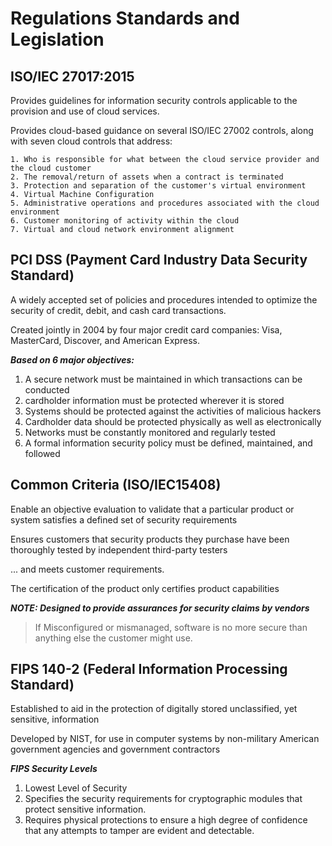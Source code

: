 # Regulations Standards and Legislation

## ISO/IEC 27017:2015

Provides guidelines for information security controls applicable to the provision and use of cloud services. 

Provides cloud-based guidance on several ISO/IEC 27002 controls, along with seven cloud controls that address: 

    1. Who is responsible for what between the cloud service provider and the cloud customer
    2. The removal/return of assets when a contract is terminated
    3. Protection and separation of the customer's virtual environment
    4. Virtual Machine Configuration
    5. Administrative operations and procedures associated with the cloud environment
    6. Customer monitoring of activity within the cloud
    7. Virtual and cloud network environment alignment

## PCI DSS (Payment Card Industry Data Security Standard)

A widely accepted set of policies and procedures intended to optimize the security of credit, debit, and cash card transactions.

Created jointly in 2004 by four major credit card companies: Visa, MasterCard, Discover, and American Express.

***Based on 6 major objectives:***

1. A secure network must be maintained in which transactions can be conducted
2. cardholder information must be protected wherever it is stored
3. Systems should be protected against the activities of malicious hackers
4. Cardholder data should be protected physically as well as electronically
5. Networks must be constantly monitored and regularly tested
6. A formal information security policy must be defined, maintained, and followed

## Common Criteria (ISO/IEC15408)

Enable an objective evaluation to validate that a particular product or system satisfies a defined set of security requirements

Ensures customers that security products they purchase have been thoroughly tested by independent third-party testers

... and meets customer requirements. 

The certification of the product only certifies product capabilities

***NOTE: Designed to provide assurances for security claims by vendors***

> If Misconfigured or mismanaged, software is no more secure than anything else the customer might use. 

## FIPS 140-2 (Federal Information Processing Standard)

Established to aid in the protection of digitally stored unclassified, yet sensitive, information

Developed by NIST, for use in computer systems by non-military American government agencies and government contractors

***FIPS Security Levels***

1. Lowest Level of Security
2. Specifies the security requirements for cryptographic modules that protect sensitive information.
3. Requires physical protections to ensure a high degree of confidence that any attempts to tamper are evident and detectable. 

